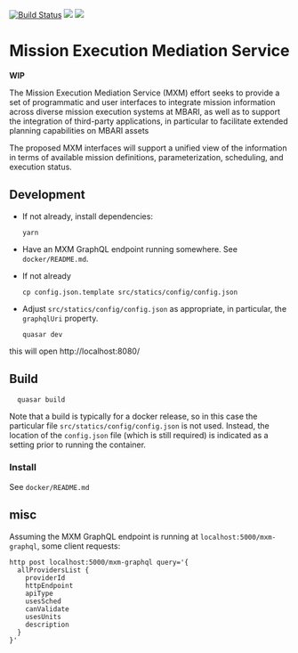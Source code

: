 [![Build Status](https://travis-ci.org/mbari-org/mxm.svg?branch=master)](https://travis-ci.org/mbari-org/mxm)
[![](https://images.microbadger.com/badges/version/mbari/mxm.svg)](https://microbadger.com/images/mbari/mxm)
[![](https://images.microbadger.com/badges/image/mbari/mxm.svg)](https://microbadger.com/images/mbari/mxm)

# Mission Execution Mediation Service

**WIP**

The Mission Execution Mediation Service (MXM) effort seeks to provide a set of
programmatic and user interfaces to integrate mission information across
diverse mission execution systems at MBARI, as well as to support the integration
of third-party applications, in particular to facilitate extended planning
capabilities on MBARI assets

The proposed MXM interfaces will support a unified view of the information in terms
of available mission definitions, parameterization, scheduling, and execution status.

## Development

- If not already, install dependencies:

      yarn

- Have an MXM GraphQL endpoint running somewhere.
  See `docker/README.md`.

- If not already

      cp config.json.template src/statics/config/config.json

- Adjust `src/statics/config/config.json` as appropriate, in particular, the `graphqlUri` property.

      quasar dev

this will open http://localhost:8080/

## Build

      quasar build

Note that a build is typically for a docker release, so in this case the
particular file `src/statics/config/config.json` is not used.
Instead, the location of the `config.json` file (which is still required)
is indicated as a setting prior to running the container.

### Install

See `docker/README.md`

## misc

Assuming the MXM GraphQL endpoint is running at `localhost:5000/mxm-graphql`,
some client requests:

```
http post localhost:5000/mxm-graphql query='{
  allProvidersList {
    providerId
    httpEndpoint
    apiType
    usesSched
    canValidate
    usesUnits
    description
  }
}'
```
